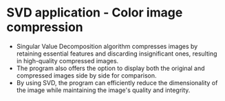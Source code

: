 # SVD application - Color image compression

* Singular Value Decomposition algorithm compresses images by retaining essential
features and discarding insignificant ones, resulting in high-quality compressed
images.
* The program also offers the option to display both the original and compressed images
side by side for comparison.
* By using SVD, the program can efficiently reduce the dimensionality of the image while
maintaining the image's quality and integrity.
